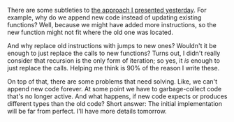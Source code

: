 There are some subtleties to
[the approach I presented yesterday](/daily/2024-09-29). For example, why do we
append new code instead of updating existing functions? Well, because we might
have added more instructions, so the new function might not fit where the old
one was located.

And why replace old instructions with jumps to new ones? Wouldn't it be enough
to just replace the calls to new functions? Turns out, I didn't really consider
that recursion is the only form of iteration; so yes, it _is_ enough to just
replace the calls. Helping me think is 90% of the reason I write these.

On top of that, there are some problems that need solving. Like, we can't append
new code forever. At some point we have to garbage-collect code that's no longer
active. And what happens, if new code expects or produces different types than
the old code? Short answer: The initial implementation will be far from perfect.
I'll have more details tomorrow.
